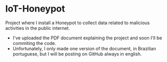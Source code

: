 # IoT-Honeypot
Project where I install a Honeypot to collect data related to malicious activities in the public internet.

- I've uploaded the PDF document explaining the project and soon I'll be commiting the code.
- Unfortunately, I only made one version of the document, in Brazilian portuguese, but I will be posting on GitHub always in english.
